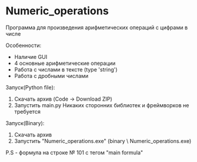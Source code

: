 # Numeric_operations

Программа для произведения арифметических операций с цифрами в числе

Особенности:
  - Наличие GUI
  - 4 основные арифметические операции
  - Работа с числами в тексте (type 'string')
  - Работа с дробными числами
  
 
Запуск(Python file):
  1. Скачать архив (Code -> Download ZIP)
  2. Запустить main.py
     Никаких сторонних библиотек и фреймворков не требуется
  
Запуск(Binary):
  1. Скачать архив
  2. Запустить "Numeric_operations.exe" (binary \ Numeric_operations.exe)
  
  
  P.S - формула на строке № 101 с тегом "main formula"
  
  
